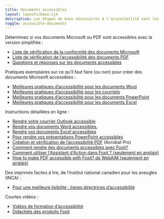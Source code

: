 ```yaml
---
title: Documents accessibles
layout: layouts/base.njk
description: Les étapes de base nécessaires à l'accessibilité sont les mêmes, que votre document soit en format HTML, Word, de Microsoft, PDF d'Adobe ou autre. Nous avons assemblé des ressources pour vous aider et assurez que tous, incluant les personnes avec un handicapes, puisse lire et comprendre vos documents.
toggle: accessible-documents
---
```


Déterminez si vos documents Microsoft ou PDF sont accessibles avec la version simplifiée :

- [Liste de vérification de la conformité des documents Microsoft](./ms-doc-compliance-checklist/)
- [Liste de vérification de l’accessibilité des documents PDF](./pdf-accessibility-checklist/)
- [Questions et réponses sur les documents accessibles](./accessible-documents-questions-answers/)

Pratiques exemplaires sur ce qu’il faut faire (ou non) pour créer des documents Microsoft accessibles :

- [Meilleures pratiques d’accessibilité pour les documents Word](./best-practices-word/)
- [Meilleures pratiques d’accessibilité pour les courriels](./best-practices-outlook/)
- [Meilleures pratiques d’accessibilité pour les documents PowerPoint](./best-practices-powerpoint/)
- [Meilleures pratiques d’accessibilité pour les documents Excel](./best-practices-excel/)

Instructions détaillées en ligne :

- [Rendre votre courrier Outlook accessible](https://support.microsoft.com/fr-fr/office/rendre-votre-courrier-outlook-accessible-aux-personnes-souffrant-de-handicaps-71ce71f4-7b15-4b7a-a2e3-cf91721bbacb)
- [Rendre vos documents Word accessibles.](https://support.microsoft.com/fr-fr/office/rendre-vos-documents-word-accessibles-aux-personnes-atteintes-d-un-handicap-d9bf3683-87ac-47ea-b91a-78dcacb3c66d)
- [Rendre vos documents Excel accessibles](https://support.microsoft.com/fr-fr/office/rendre-vos-documents-excel-accessibles-aux-personnes-atteintes-d-un-handicap-6cc05fc5-1314-48b5-8eb3-683e49b3e593?ui=fr-fr&rs=fr-fr&ad=fr)
- [Pour rendre vos présentations PowerPoint accessibles](https://support.microsoft.com/fr-fr/office/pour-rendre-vos-pr%C3%A9sentations-powerpoint-accessibles-aux-personnes-atteintes-d-un-handicap-6f7772b2-2f33-4bd2-8ca7-dae3b2b3ef25)
- [Création et vérification de l’accessibilité PDF](https://helpx.adobe.com/ca_fr/acrobat/using/create-verify-pdf-accessibility.html) (Acrobat Pro)
- [Comment rendre des documents accessibles avec Foxit?](https://www.foxit.com/fr/solution/accessibility/)
- [Comment utiliser l'Assistant d'Action dans Foxit ? (seulement en anglais)](https://www.foxit.com/blog/use-action-wizard-to-automatically-make-pdfs-508-compliant/)
- [How to make PDF accessible with Foxit? de WebAIM (seulement en anglais)](https://webaim.org/techniques/foxit/)

Des imprimés faciles à lire, de l’Institut national canadien pour les aveugles (INCA) :

- [Pour une meilleure lisibilité : lignes directrices d’accessibilité](https://www.inca.ca/sites/default/files/2018-08/Pour-une-meilleure-lisibilite.pdf)

Courtes vidéos :

- [Vidéos de formation d’accessibilité](https://support.microsoft.com/fr-fr/office/vid%C3%A9os-de-formation-d-accessibilit%C3%A9-71572a1d-5656-4e01-8fce-53e35c3caaf4)
- [Didactiels des produits Foxit](https://www.foxitsoftware.com/fr/support/tutorial/?from=foxit%20phantompdf_business&utm_source=client-app)
